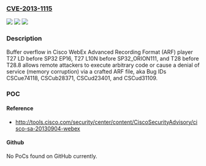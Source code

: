 ### [CVE-2013-1115](https://cve.mitre.org/cgi-bin/cvename.cgi?name=CVE-2013-1115)
![](https://img.shields.io/static/v1?label=Product&message=n%2Fa&color=blue)
![](https://img.shields.io/static/v1?label=Version&message=n%2Fa&color=blue)
![](https://img.shields.io/static/v1?label=Vulnerability&message=n%2Fa&color=brighgreen)

### Description

Buffer overflow in Cisco WebEx Advanced Recording Format (ARF) player T27 LD before SP32 EP16, T27 L10N before SP32_ORION111, and T28 before T28.8 allows remote attackers to execute arbitrary code or cause a denial of service (memory corruption) via a crafted ARF file, aka Bug IDs CSCue74118, CSCub28371, CSCud23401, and CSCud31109.

### POC

#### Reference
- http://tools.cisco.com/security/center/content/CiscoSecurityAdvisory/cisco-sa-20130904-webex

#### Github
No PoCs found on GitHub currently.

